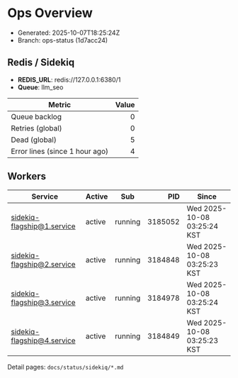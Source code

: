 # Ops Overview

- Generated: 2025-10-07T18:25:24Z
- Branch: ops-status (1d7acc24)

## Redis / Sidekiq
- **REDIS_URL**: redis://127.0.0.1:6380/1
- **Queue**: llm_seo

| Metric | Value |
|---|---:|
| Queue backlog | 0 |
| Retries (global) | 0 |
| Dead (global) | 5 |
| Error lines (since 1 hour ago) | 4 |

## Workers
| Service | Active | Sub | PID | Since |
|---|---|---|---:|---|
| sidekiq-flagship@1.service | active | running | 3185052 | Wed 2025-10-08 03:25:24 KST |
| sidekiq-flagship@2.service | active | running | 3184848 | Wed 2025-10-08 03:25:23 KST |
| sidekiq-flagship@3.service | active | running | 3184978 | Wed 2025-10-08 03:25:24 KST |
| sidekiq-flagship@4.service | active | running | 3184849 | Wed 2025-10-08 03:25:23 KST |

Detail pages: `docs/status/sidekiq/*.md`
